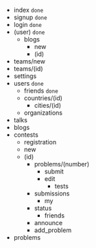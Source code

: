 * index `done`
* signup `done`
* login `done`
* (user) `done`
    * blogs
        * new
        * (id)
* teams/new
* teams/(id)
* settings
* users `done`
    * friends `done`
    * countries/(id)
        * cities/(id)
    * organizations
* talks
* blogs
* contests
    * registration
    * new
    * (id)
        * problems/(number)
            * submit
            * edit
                * tests
        * submissions
            * my
        * status
            * friends
        * announce
        * add_problem
* problems

